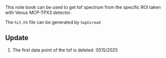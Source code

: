 This note book can be used to get tof spectrum from the specific ROI taken with Venus MCP-TPX3 detector.

The `hit.h5` file can be generated by `Sophiread`
 
## Update

1. The first data point of the tof is deleted. 0515/2025